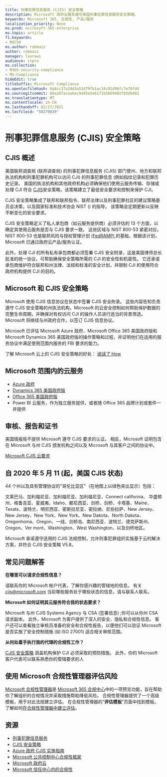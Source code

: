 ```yaml
---
title: 刑事犯罪信息服务 (CJIS) 安全策略
description: Microsoft 政府云服务遵守美国刑事犯罪信息服务安全策略。
keywords: Microsoft 365, 合规性, 产品/服务
localization_priority: None
ms.prod: microsoft-365-enterprise
ms.topic: article
f1.keywords:
- NOCSH
ms.author: robmazz
author: robmazz
manager: laurawi
audience: itpro
ms.collection:
- M365-security-compliance
- MS-Compliance
hideEdit: true
titleSuffix: Microsoft Compliance
ms.openlocfilehash: 0a8cc37a24d3a51d79fb1ac34c92d96fc7e76fdd
ms.sourcegitcommit: 66a26facea6ec9a95e5e61f1b5b69402f03db481
ms.translationtype: MT
ms.contentlocale: zh-CN
ms.lasthandoff: 02/17/2021
ms.locfileid: "50279839"
---
```

# <a name="criminal-justice-information-services-cjis-security-policy"></a>刑事犯罪信息服务 (CJIS) 安全策略

## <a name="cjis-overview"></a>CJIS 概述

美国联邦调查局 (联邦调查局) 的刑事犯罪信息服务 (CJIS) 部门使州、地方和联邦执法机构和刑事犯罪机构可以访问 CJI) 的刑事犯罪信息 (例如指纹记录和犯罪历史记录。 美国的执法机构和其他政府机构必须确保他们使用云服务传输、存储或处理 CJI 符合 [CJIS](https://aka.ms/cjis-security-policy)安全策略，该策略建立了最低安全要求和控制来保护 CJI。

CJIS 安全策略集成了联邦和联邦指令、联邦法律以及刑事犯罪社区的建议策略委员会决策，以及国家标准和技术协会 NIST () 的指导。 该策略会定期更新以反映不断变化的安全要求。

CJIS 安全策略定义了私人承包商（如云服务提供商）必须评估的 13 个方面，以确定其使用云服务是否与 CJIS 要求一致。 这些区域与 NIST 800-53 紧密对应，NIST 800-53 也是联邦风险与授权管理计划 [ (FedRAMP) ](offering-FedRAMP.md)的基础，根据该计划，Microsoft 已通过政府云产品/服务认证。

此外，处理 CJI 的所有私有承包商都必须签署 CJIS 安全附录，这是美国律师总长批准的统一协议，可帮助确保安全策略所需的 CJI 的安全性和机密性。 它还承诺承包商维护符合联邦和州法律、法规和标准的安全计划，并限制 CJI 的使用符合政府机构提供 CJI 的目的。

## <a name="microsoft-and-cjis-security-policy"></a>Microsoft 和 CJIS 安全策略

Microsoft 使用 CJIS 信息协议在状态中签署 CJIS 安全附录。 这些内容告知负责遵守 CJIS 安全策略的州执法机构，Microsoft 的云安全控制如何帮助保护数据的完整生命周期，并确保对有权访问 CJI 的操作人员进行适当的背景筛选。 Microsoft 将继续与州政府合作，以签订 CJIS 信息协议。

Microsoft 已评估 Microsoft Azure 政府、Microsoft Office 365 美国政府版和 Microsoft Dynamics 365 美国政府版的操作策略和过程，并证明他们在适用的服务协议中满足使用范围内服务的 FBI 要求的能力。

了解 Microsoft 云上的 CJIS 安全策略的好处： [阅读了 How](https://customers.microsoft.com/story/genetec)

## <a name="microsoft-in-scope-cloud-services"></a>Microsoft 范围内的云服务

- [Azure 政府](/azure/azure-government/documentation-government-welcome)
- [Dynamics 365 美国政府版](/power-platform/admin/microsoft-dynamics-365-government#certifications-and-accreditations)
- [Office 365 美国政府版](/office365/servicedescriptions/office-365-platform-service-description/office-365-us-government/gcc#us-government-community-compliance)
- Power BI 云服务，作为独立服务提供，或者随 Office 365 品牌计划或套件一并提供

## <a name="audits-reports-and-certificates"></a>审核、报告和证书

美国情报局不提供 Microsoft 遵守 CJIS 要求的认证。 相反，Microsoft 证明包含在 Microsoft 与州 CJIS 颁发机构之间以及 Microsoft 与其客户之间的协议中。

[Microsoft CJIS 云要求](https://aka.ms/MicrosoftCJISCloudRequirements)

## <a name="cjis-status-in-the-united-states-current-as-of-1152020"></a>自 2020 年 5 月 11 (起，美国 CJIS 状态) 

44 个州以及具有管理协议的"哥伦比亚区"（在地图上以绿色突出显示）包括：

文莱巴马、加利福尼亚、加利福尼亚、加利福尼亚、Connect california、 华盛顿州、格鲁吉亚、夏威夷、Idaho、都尼西亚、剑桥、剑桥、卡塔基、Maine、Texats、波特兰、明尼西亚、密斯拉尼亚、密拉纳、尼伯拉萨、New Jersey、New Jersey、New York、New York、New Dakota、North Dakota、Oregonhoma、Oregon、一线、剑桥岛、南尼西亚、波特兰、德克萨斯州、Oregon、Ver mont、Washington、West Washington、以及剑桥地区。

Microsoft 承诺遵守适用的 CJIS 法规控制，允许刑事犯罪组织实施基于云的解决方案，并符合 CJIS 安全策略 V5.8。

## <a name="frequently-asked-questions"></a>常见问题解答

**在哪里可以请求合规性信息？**

请联系你的 Microsoft 帐户代表，了解你感兴趣的管辖地的信息。 有关 <cjis@microsoft.com> 当前哪些服务处于哪些状态的信息，请与联系人联系。

**Microsoft 如何证明其云服务符合我的状态要求？**

Microsoft 与州 CJIS Systems Agency 与 CSA (签署信息) ;你可以从你州 CSA 请求副本。 此外，Microsoft 为客户提供了深入的安全、隐私和合规性信息。 客户还可以查看独立审核员准备的安全和合规性报告，以便他们可以验证 Microsoft 是否实施了安全控制措施 (如 ISO 27001) 适合相关审核范围。

**从何处着手执行我的代理的合规性工作？**

[CJIS 安全策略](https://aka.ms/cjis-security-policy) 涵盖机构保护 CJI 必须采取的预防措施。 此外，你的 Microsoft 客户代表可以联系熟悉你的管辖要求的人

## <a name="use-microsoft-compliance-manager-to-assess-your-risk"></a>使用 Microsoft 合规性管理器评估风险

[Microsoft 合规性管理器](/microsoft-365/compliance/compliance-manager)是 [Microsoft 365 合规中心](/microsoft-365/compliance/microsoft-365-compliance-center)中的一项预览功能，旨在帮助你了解组织的合规情况并采取措施帮助降低风险。 合规性管理器提供了一个高级模板，用于对此法规建立评估。 在合规性管理器的“**评估模板**”页面中找到模板。 了解如何[在合规性管理器中建立评估](/microsoft-365/compliance/compliance-manager-assessments)。

## <a name="resources"></a>资源

- [刑事犯罪信息服务](https://aka.ms/cjis)
- [CJIS 安全策略](https://aka.ms/cjis-security-policy)
- [Azure 政府 CJIS 实施指南](https://aka.ms/cjisimplementationguidelines)
- [Microsoft 公共控制中心合规性框架](https://www.microsoft.com/trustcenter/common-controls-hub)
- [Microsoft 政府云](https://go.microsoft.com/fwlink/?linkid=2087246)
- [Microsoft 信任中心内的合规性](https://www.microsoft.com/trust-center/compliance/compliance-overview)
